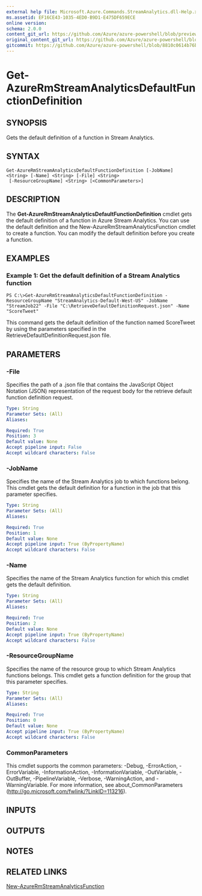 ```yaml
---
external help file: Microsoft.Azure.Commands.StreamAnalytics.dll-Help.xml
ms.assetid: EF16CE43-1035-4ED0-B9D1-E475DF659ECE
online version:
schema: 2.0.0
content_git_url: https://github.com/Azure/azure-powershell/blob/preview/src/ResourceManager/StreamAnalytics/Commands.StreamAnalytics/help/Get-AzureRmStreamAnalyticsDefaultFunctionDefinition.md
original_content_git_url: https://github.com/Azure/azure-powershell/blob/preview/src/ResourceManager/StreamAnalytics/Commands.StreamAnalytics/help/Get-AzureRmStreamAnalyticsDefaultFunctionDefinition.md
gitcommit: https://github.com/Azure/azure-powershell/blob/8810c0614b76be8d014616888a4ae7733a452af9
---
```


# Get-AzureRmStreamAnalyticsDefaultFunctionDefinition

## SYNOPSIS
Gets the default definition of a function in Stream Analytics.

## SYNTAX

```
Get-AzureRmStreamAnalyticsDefaultFunctionDefinition [-JobName] <String> [-Name] <String> [-File] <String>
 [-ResourceGroupName] <String> [<CommonParameters>]
```

## DESCRIPTION
The **Get-AzureRmStreamAnalyticsDefaultFunctionDefinition** cmdlet gets the default definition of a function in Azure Stream Analytics.
You can use the default definition and the New-AzureRmStreamAnalyticsFunction cmdlet to create a function.
You can modify the default definition before you create a function.

## EXAMPLES

### Example 1: Get the default definition of a Stream Analytics function
```
PS C:\>Get-AzureRmStreamAnalyticsDefaultFunctionDefinition -ResourceGroupName "StreamAnalytics-Default-West-US" -JobName "StreamJob22" -File "C:\RetrieveDefaultDefinitionRequest.json" -Name "ScoreTweet"
```

This command gets the default definition of the function named ScoreTweet by using the parameters specified in the RetrieveDefaultDefinitionRequest.json file.

## PARAMETERS

### -File
Specifies the path of a .json file that contains the JavaScript Object Notation (JSON) representation of the request body for the retrieve default function definition request.

```yaml
Type: String
Parameter Sets: (All)
Aliases: 

Required: True
Position: 3
Default value: None
Accept pipeline input: False
Accept wildcard characters: False
```

### -JobName
Specifies the name of the Stream Analytics job to which functions belong.
This cmdlet gets the default definition for a function in the job that this parameter specifies.

```yaml
Type: String
Parameter Sets: (All)
Aliases: 

Required: True
Position: 1
Default value: None
Accept pipeline input: True (ByPropertyName)
Accept wildcard characters: False
```

### -Name
Specifies the name of the Stream Analytics function for which this cmdlet gets the default definition.

```yaml
Type: String
Parameter Sets: (All)
Aliases: 

Required: True
Position: 2
Default value: None
Accept pipeline input: True (ByPropertyName)
Accept wildcard characters: False
```

### -ResourceGroupName
Specifies the name of the resource group to which Stream Analytics functions belongs.
This cmdlet gets a function definition for the group that this parameter specifies.

```yaml
Type: String
Parameter Sets: (All)
Aliases: 

Required: True
Position: 0
Default value: None
Accept pipeline input: True (ByPropertyName)
Accept wildcard characters: False
```

### CommonParameters
This cmdlet supports the common parameters: -Debug, -ErrorAction, -ErrorVariable, -InformationAction, -InformationVariable, -OutVariable, -OutBuffer, -PipelineVariable, -Verbose, -WarningAction, and -WarningVariable. For more information, see about_CommonParameters (http://go.microsoft.com/fwlink/?LinkID=113216).

## INPUTS

## OUTPUTS

## NOTES

## RELATED LINKS

[New-AzureRmStreamAnalyticsFunction](./New-AzureRmStreamAnalyticsFunction.md)


